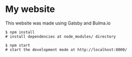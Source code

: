 # My website

This website was made using Gatsby and Bulma.io

```shell
$ npm install
# install dependencies at node_modules/ directory

$ npm start
# start the development mode at http://localhost:8000/
```
